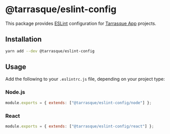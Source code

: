 # @tarrasque/eslint-config

This package provides [ESLint](https://eslint.org) configuration for [Tarrasque App](https://tarrasque.app) projects.

## Installation

```sh
yarn add --dev @tarrasque/eslint-config
```

## Usage

Add the following to your `.eslintrc.js` file, depending on your project type:

### Node.js

```js
module.exports = { extends: ["@tarrasque/eslint-config/node"] };
```

### React

```js
module.exports = { extends: ["@tarrasque/eslint-config/react"] };
```

